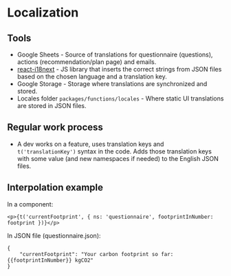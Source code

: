# Localization

## Tools

- Google Sheets - Source of translations for questionnaire (questions), actions (recommendation/plan page) and emails. 
- [react-i18next](https://react.i18next.com/) - JS library that inserts the correct strings from JSON files based on the chosen language and a translation key.
- Google Storage - Storage where translations are synchronized and stored.
- Locales folder `packages/functions/locales` - Where static UI translations are stored in JSON files.

## Regular work process

- A dev works on a feature, uses translation keys and `t('translationKey')` syntax in the code. Adds those translation keys with some value (and new namespaces if needed) to the English JSON files.

## Interpolation example

In a component:

```
<p>{t('currentFootprint', { ns: 'questionnaire', footprintInNumber: footprint })}</p>
```

In JSON file (questionnaire.json):

```
{
    "currentFootprint": "Your carbon footprint so far: {{footprintInNumber}} kgCO2"
}
```

